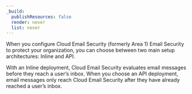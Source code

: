 ```yaml
---
_build:
  publishResources: false
  render: never
  list: never
---
```


When you configure Cloud Email Security (formerly Area 1) Email Security to protect your organization, you can choose between two main setup architectures: Inline and API.

With an Inline deployment, Cloud Email Security evaluates email messages before they reach a user’s inbox. When you choose an API deployment, email messages only reach Cloud Email Security after they have already reached a user’s inbox.